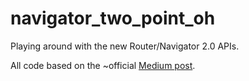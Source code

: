 # navigator_two_point_oh

Playing around with the new Router/Navigator 2.0 APIs.

All code based on the ~official [Medium post](https://medium.com/flutter/learning-flutters-new-navigation-and-routing-system-7c9068155ade).
